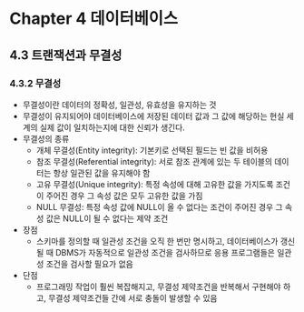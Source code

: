 # Chapter 4 데이터베이스

## 4.3 트랜잭션과 무결성

### 4.3.2 무결성
- 무결성이란 데이터의 정확성, 일관성, 유효성을 유지하는 것
- 무결성이 유지되어야 데이터베이스에 저장된 데이터 값과 그 값에 해당하는 현실 세계의 실제 값이 일치하는지에 대한 신뢰가 생긴다.
- 무결성의 종류
  - 개체 무결성(Entity integrity): 기본키로 선택된 필드는 빈 값을 비허용
  - 참조 무결성(Referential integrity): 서로 참조 관계에 있는 두 테이블의 데이터는 항상 일관된 값을 유지해야 함
  - 고유 무결성(Unique integrity): 특정 속성에 대해 고유한 값을 가지도록 조건이 주어진 경우 그 속성 값은 모두 고유한 값을 가짐
  - NULL 무결성: 특정 속성 값에 NULL이 올 수 없다는 조건이 주어진 경우 그 속성 값은 NULL이 될 수 없다는 제약 조건
- 장점
  - 스키마를 정의할 때 일관성 조건을 오직 한 번만 명시하고, 데이터베이스가 갱신될 때 DBMS가 자동적으로 일관성 조건을 검사하므로 응용 프로그램들은 일관성 조건을 검사할 필요가 없음
- 단점
  - 프로그래밍 작업이 훨씬 복잡해지고, 무결성 제약조건을 반복해서 구현해야 하고, 무결성 제약조건들 간에 서로 충돌이 발생할 수 있음
